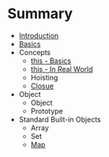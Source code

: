 # Summary

* [Introduction](README.md)
* [Basics](basics.md)
* Concepts
    * [this - Basics](this.md)
    * [this - In Real World](this---in-real-word.md)
    * Hoisting
    * [Closue](closue.md)
* Object
    * Object
    * Prototype
* Standard Built-in Objects
    * Array
    * Set
    * [Map](map--set.md)